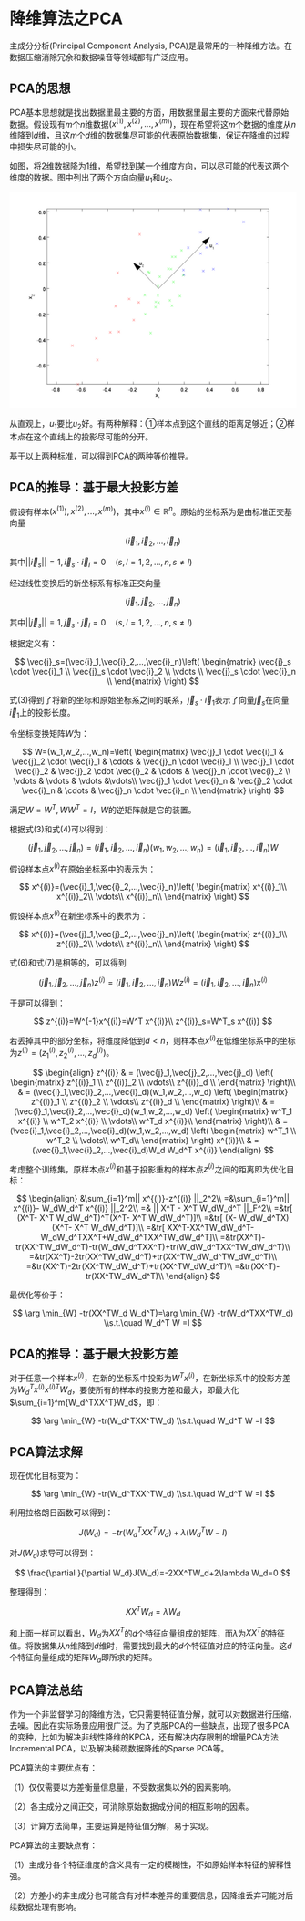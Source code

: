 # 降维算法之PCA

主成分分析(Principal Component Analysis, PCA)是最常用的一种降维方法。在数据压缩消除冗余和数据噪音等领域都有广泛应用。



## PCA的思想

PCA基本思想就是找出数据里最主要的方面，用数据里最主要的方面来代替原始数据。假设现有$m$个$n$维数据$(x^{(1)},x^{(2)},...,x^{(m)})$，现在希望将这$m$个数据的维度从$n$维降到$d$维，且这$m$个$d$维的数据集尽可能的代表原始数据集，保证在降维的过程中损失尽可能的小。

如图，将2维数据降为1维，希望找到某一个维度方向，可以尽可能的代表这两个维度的数据。图中列出了两个方向向量$u_1$和$u_2$。

![pca](assets/pca.png)

从直观上，$u_1$要比$u_2$好。有两种解释：①样本点到这个直线的距离足够近；②样本点在这个直线上的投影尽可能的分开。

基于以上两种标准，可以得到PCA的两种等价推导。



## PCA的推导：基于最大投影方差

假设有样本$(x^{(1)}),x^{(2)},...,x^{(m)})$，其中$x^{(i)}\in \mathbb{R}^n$。原始的坐标系为是由标准正交基向量

$$
(\vec{i}_1,\vec{i}_2,...,\vec{i}_n)
$$

其中$||\vec{i}_s||=1,\vec{i}_s\cdot\vec{i}_l=0\quad (s,l=1,2,...,n,s\ne l)$   

经过线性变换后的新坐标系有标准正交向量

$$
(\vec{j}_1,\vec{j}_2,...,\vec{j}_n)
$$

其中$||\vec{j}_s||=1,\vec{j}_s\cdot\vec{j}_l=0\quad (s,l=1,2,...,n,s\ne l)$

根据定义有：

$$
\vec{j}_s=(\vec{i}_1,\vec{i}_2,...,\vec{i}_n)\left(
    \begin{matrix}
    \vec{j}_s \cdot \vec{i}_1 \\
    \vec{j}_s \cdot \vec{i}_2 \\
    \vdots  \\
    \vec{j}_s \cdot \vec{i}_n \\
    \end{matrix}
\right)
$$

式(3)得到了将新的坐标和原始坐标系之间的联系，$\vec{j}_s \cdot \vec{i}_1$表示了向量$\vec{j}_s$在向量$\vec{i}_1$上的投影长度。

令坐标变换矩阵$W$为：

$$
W=(w_1,w_2,...,w_n)=\left(
\begin{matrix}
    \vec{j}_1 \cdot \vec{i}_1   &  \vec{j}_2 \cdot \vec{i}_1  &   \cdots   &  \vec{j}_n \cdot \vec{i}_1   \\
    \vec{j}_1 \cdot \vec{i}_2   &  \vec{j}_2 \cdot \vec{i}_2  &   \cdots   &  \vec{j}_n \cdot \vec{i}_2 \\
    \vdots   & \vdots  &   \vdots   &\vdots\\
    \vec{j}_1 \cdot \vec{i}_n  &  \vec{j}_2 \cdot \vec{i}_n  &   \cdots   &  \vec{j}_n \cdot \vec{i}_n \\
\end{matrix}
\right)
$$

满足$W=W^T,WW^T=I$，$W$的逆矩阵就是它的装置。

根据式(3)和式(4)可以得到：

$$
(\vec{j}_1,\vec{j}_2,...,\vec{j}_n)=(\vec{i}_1,\vec{i}_2,...,\vec{i}_n)(w_1,w_2,...,w_n)=(\vec{i}_1,\vec{i}_2,...,\vec{i}_n)W
$$

假设样本点$x^{(i)}$在原始坐标系中的表示为：

$$
x^{(i)}=(\vec{i}_1,\vec{i}_2,...,\vec{i}_n)\left(
\begin{matrix}
x^{(i)}_1\\
x^{(i)}_2\\
\vdots\\
x^{(i)}_n\\
\end{matrix}
\right)
$$

假设样本点$x^{(i)}$在新坐标系中的表示为：

$$
x^{(i)}=(\vec{j}_1,\vec{j}_2,...,\vec{j}_n)\left(
\begin{matrix}
z^{(i)}_1\\
z^{(i)}_2\\
\vdots\\
z^{(i)}_n\\
\end{matrix}
\right)
$$

式(6)和式(7)是相等的，可以得到

$$
(\vec{j}_1,\vec{j}_2,...,\vec{j}_n)z^{(i)}=(\vec{i}_1,\vec{i}_2,...,\vec{i}_n)W z^{(i)}=(\vec{i}_1,\vec{i}_2,...,\vec{i}_n)x^{(i)}
$$

于是可以得到：

$$
z^{(i)}=W^{-1}x^{(i)}=W^T x^{(i)}\\
z^{(i)}_s=W^T_s x^{(i)}
$$

若丢掉其中的部分坐标，将维度降低到$d\lt n$，则样本点$x^{(i)}$在低维坐标系中的坐标为$z^{(i)}=(z^{(i)}_1,z^{(i)}_2,...,z^{(i)}_d)$。

$$
\begin{align}
z^{(i)} & = (\vec{j}_1,\vec{j}_2,...,\vec{j}_d)
\left(
    \begin{matrix}
    z^{(i)}_1 \\
    z^{(i)}_2 \\
    \vdots\\
    z^{(i)}_d \\
    \end{matrix}
\right)\\ & = (\vec{i}_1,\vec{i}_2,...,\vec{i}_d)(w_1,w_2,...,w_d)
\left(
    \begin{matrix}
    z^{(i)}_1 \\
    z^{(i)}_2 \\
    \vdots\\
    z^{(i)}_d \\
    \end{matrix}
\right)\\ & = (\vec{i}_1,\vec{i}_2,...,\vec{i}_d)(w_1,w_2,...,w_d)
\left(
    \begin{matrix}
    w^T_1 x^{(i)} \\
    w^T_2 x^{(i)} \\
    \vdots\\
    w^T_d x^{(i)}\\
    \end{matrix}
\right)\\ & = (\vec{i}_1,\vec{i}_2,...,\vec{i}_d)(w_1,w_2,...,w_d)
\left(
    \begin{matrix}
    w^T_1  \\
    w^T_2  \\
    \vdots\\
    w^T_d\\
    \end{matrix}
\right) x^{(i)}\\ & = (\vec{i}_1,\vec{i}_2,...,\vec{i}_d)W_d W_d^T x^{(i)}
\end{align}
$$

考虑整个训练集，原样本点$x^{(i)}$和基于投影重构的样本点$z^{(i)}$之间的距离即为优化目标：

$$
\begin{align}
&\sum_{i=1}^m|| x^{(i)}-z^{(i)} ||_2^2\\
=&\sum_{i=1}^m|| x^{(i)}- W_dW_d^T x^{(i)} ||_2^2\\
=&  || X^T - X^T W_dW_d^T ||_F^2\\
=&tr[ (X^T- X^T W_dW_d^T)^T(X^T- X^T W_dW_d^T)]\\
=&tr[ (X-  W_dW_d^TX)(X^T- X^T W_dW_d^T)]\\
=&tr[ XX^T-XX^TW_dW_d^T-W_dW_d^TXX^T+W_dW_d^TXX^TW_dW_d^T]\\
=&tr(XX^T)-tr(XX^TW_dW_d^T)-tr(W_dW_d^TXX^T)+tr(W_dW_d^TXX^TW_dW_d^T)\\
=&tr(XX^T)-2tr(XX^TW_dW_d^T)+tr(XX^TW_dW_d^TW_dW_d^T)\\
=&tr(XX^T)-2tr(XX^TW_dW_d^T)+tr(XX^TW_dW_d^T)\\
=&tr(XX^T)-tr(XX^TW_dW_d^T)\\
\end{align}
$$

最优化等价于：

$$
\arg \min_{W} -tr(XX^TW_d W_d^T)=\arg \min_{W} -tr(W_d^TXX^TW_d) 
\\s.t.\quad W_d^T W =I
$$






## PCA的推导：基于最大投影方差

对于任意一个样本$x^{(i)}$，在新的坐标系中投影为$W^Tx^{(i)}$，在新坐标系中的投影方差为$W_d^Tx^{(i)}x^{(i)T}W_d$，要使所有的样本的投影方差和最大，即最大化$\sum_{i=1}^m{W_d^TXX^T}W_d$，即：

$$
\arg \min_{W} -tr(W_d^TXX^TW_d) 
\\s.t.\quad W_d^T W =I
$$






## PCA算法求解

现在优化目标变为：

$$
\arg \min_{W} -tr(W_d^TXX^TW_d) 
\\s.t.\quad W_d^T W =I
$$

利用拉格朗日函数可以得到：

$$
J(W_d)= -tr(W_d^TXX^TW_d) +\lambda(W_d^TW-I)
$$

对$J(W_d)$求导可以得到：

$$
\frac{\partial }{\partial W_d}J(W_d)=-2XX^TW_d+2\lambda W_d=0
$$

整理得到：

$$
XX^T W_d = \lambda W_d
$$

和上面一样可以看出，$W_d$为$XX^T$的$d$个特征向量组成的矩阵，而$\lambda$为$XX^T$的特征值。将数据集从$n$维降到$d$维时，需要找到最大的$d$个特征值对应的特征向量。这$d$个特征向量组成的矩阵$W_d$即所求的矩阵。





## PCA算法总结

作为一个非监督学习的降维方法，它只需要特征值分解，就可以对数据进行压缩，去噪。因此在实际场景应用很广泛。为了克服PCA的一些缺点，出现了很多PCA的变种，比如为解决非线性降维的KPCA，还有解决内存限制的增量PCA方法Incremental PCA，以及解决稀疏数据降维的Sparse PCA等。

PCA算法的主要优点有：

（1）仅仅需要以方差衡量信息量，不受数据集以外的因素影响。　

（2）各主成分之间正交，可消除原始数据成分间的相互影响的因素。

（3）计算方法简单，主要运算是特征值分解，易于实现。

PCA算法的主要缺点有：

（1）主成分各个特征维度的含义具有一定的模糊性，不如原始样本特征的解释性强。

（2）方差小的非主成分也可能含有对样本差异的重要信息，因降维丢弃可能对后续数据处理有影响。